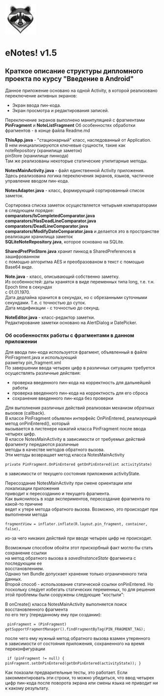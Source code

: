 ![](logo.png)    
    
# eNotes! v1.5
 
## Краткое описание структуры дипломного проекта по курсу "Введение в Android"    

Данное приложение основано на одной Activity, в которой реализовано    
переключение активных экранов:    
  
 - Экран ввода пин-кода.
 - Экран просмотра и редактирования записей.    
     
  
Переключение экранов выполнено манипуляцией с фрагментами  
**PinFragment** и **NoteListFragment** Об особенностях обработки фрагментов - в конце файла Readme.md    
      
**ThisApp.java** - "стационарный" класс, наследованный от Application.    
В нем инициализируются ключевые сущности, такие как     
noteRepository (хранилище заметок)    
pinStore (хранилище пинкода)    
Там же реализованы некоторые статические утилитарные методы.    
    
**NotesMainActivity.java** - файл единственной Activity приложения.    
Здесь реализована логика переключения экранов, языков, частичное управление вводом пин-кода.    
      
**NotesAdapter.java** - класс, формирующий сортированный список заметок.    
    
Сортировка списка заметок осуществляется четырьмя компараторами в следующем порядке:    
**comparators/IsCompletedComparator.java    
comparators/HasDeadLineComparator.java    
comparators/DeadLineComparator.java    
comparators/ModifyDateComparator.java** и делается это в пространстве реализации хранилища заметок    
**SQLiteNoteRepository.java**,  которое основано на SQLite.    
    
**SharedPrefPinStore.java** хранит пинкод в SharedPreferences в зашифрованном     
с помощью алгоритма AES и преобразованом в текст с помощью Base64 виде.    
    
**Note.java** - класс, описывающий собственно заметку.    
Из особенностей: даты хранятся в виде переменных типа long, т.е. т.н. Epoch time в секундах   
с 01.01.1970.    
Дата дедлайна хранится в секундах, но с обрезанными суточными секундами. Т.е. с точностью до суток.    
Дата модификации - с точностью до секунд.    
    
**NoteEditor.java** - класс-редактор заметки.     
Редактирование заметки основано на AlertDialog и DatePicker.  
  
  
### Об особенностях работы с фрагментами в данном приложении  
Для ввода пин-кода используется фрагмент, объявленный в файле PinFragment.java и использующий   
разметку pin_fragment.xml  
По завершении ввода четырех цифр в различных ситуациях требуется осуществлять различные действия:  
 - проверка введенного пин-кода на корректность для дальнейшей работы  
 - проверка введенного пин-кода на корректность для его сброса  
 - сохранение введенного пин-кода без проверки  
   
Для выполнения различных действий реализован механизм обратных вызовов (callback).   
В классе PinFragment объявлен интерфейс OnPinEntered, реализующий метод onPinEntered(), который  
вызывается в листенере нажатий класса PinFragment после ввода четырех цифр.  
В классе NotesMainActivity в зависимости от требуемых действий фрагменту передаются различные  
методы в качестве методов обратного вызова.  
Эти методы возвращает метод класса NotesMainActivity  

    private PinFragment.OnPinEntered getOnPinEntered(int activityState)  

в зависимости от текущего состояния приложения activityState.  
   
Пересоздание NotesMainActivity при смене ориентации или локализации приложения  
приводит к пересозданию и текущего фрагмента.  
Как выяснилось в ходе экспериментов, пересоздание фрагмента по какой-то причине   
ведет к утере метода обратного вызова. Возможно, это происходит при выполнении метода  

    fragmentView = inflater.inflate(R.layout.pin_fragment, container, false),  

из-за чего никаких действий при вводе четырех цифр не происходит.  
  
Возможным способом обойти этот прискорбный факт могло бы стать сохранение ссылки  
на метод обратного вызова в *savedInstanceState* фрагмента с последующим ее  
восстановлением.  
Однако тип Bundle допускает хранение только ограниченного типа данных.   
Второй способ - использование статической ссылки onPinEntered. Но поскольку следует избегать
статических переменных, то для решения этой проблемы были сооружены следующие "костыли":  
  
В onCreate() класса NotesMainActivity выполняется поиск восстановленного фрагмента   
по его тегу (переданному ему при создании):  

     pinFragment = (PinFragment) getSupportFragmentManager().findFragmentByTag(PIN_FRAGMENT_TAG);  

после чего ему нужный метод обратного вызова взамен утерянного   
в зависимости от состояния приложения, сохраненного на время переконфигурации  

     if (pinFragment != null) { pinFragment.setOnPinEntered(getOnPinEntered(activityState)); }

Как показали предварительные тесты, это работает.
Если закомментировать эти строки, то можно убедиться, что ввод четырех цифр пин-кода после поворота
экрана или смены языка не приводит ни к какому результату.
